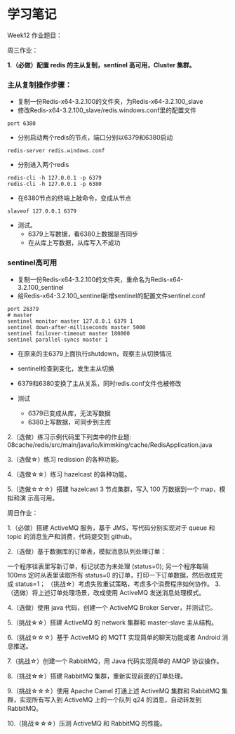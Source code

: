 # 学习笔记

Week12 作业题目：

周三作业：

**1.（必做）配置 redis 的主从复制，sentinel 高可用，Cluster 集群。**

### 主从复制操作步骤：

- 复制一份Redis-x64-3.2.100的文件夹，为Redis-x64-3.2.100_slave
- 修改Redis-x64-3.2.100_slave/redis.windows.conf里的配置文件

```
port 6380
```

- 分别启动两个redis的节点，端口分别以6379和6380启动

```
redis-server redis.windows.conf
```

- 分别进入两个redis

```
redis-cli -h 127.0.0.1 -p 6379
redis-cli -h 127.0.0.1 -p 6380
```

- 在6380节点的终端上敲命令，变成从节点

```
slaveof 127.0.0.1 6379
```

- 测试。
    - 6379上写数据，看6380上数据是否同步
    - 在从库上写数据，从库写入不成功

### sentinel高可用

- 复制一份Redis-x64-3.2.100的文件夹，重命名为Redis-x64-3.2.100_sentinel
- 给Redis-x64-3.2.100_sentinel新增sentinel的配置文件sentinel.conf

```
port 26379
# master
sentinel monitor master 127.0.0.1 6379 1
sentinel down-after-milliseconds master 5000
sentinel failover-timeout master 180000
sentinel parallel-syncs master 1
```

- 在原来的主6379上面执行shutdown，观察主从切换情况
- sentinel检查到变化，发生主从切换



- 6379和6380变换了主从关系，同时redis.conf文件也被修改
- 测试
    - 6379已变成从库，无法写数据
    - 6380上写数据，可同步到主库

2.（选做）练习示例代码里下列类中的作业题:
08cache/redis/src/main/java/io/kimmking/cache/RedisApplication.java

3.（选做☆）练习 redission 的各种功能。

4.（选做☆☆）练习 hazelcast 的各种功能。

5.（选做☆☆☆）搭建 hazelcast 3 节点集群，写入 100 万数据到一个 map，模拟和演 示高可用。

周日作业：

1.（必做）搭建 ActiveMQ 服务，基于 JMS，写代码分别实现对于 queue 和 topic 的消息生产和消费，代码提交到 github。

2.（选做）基于数据库的订单表，模拟消息队列处理订单：

一个程序往表里写新订单，标记状态为未处理 (status=0);
另一个程序每隔 100ms 定时从表里读取所有 status=0 的订单，打印一下订单数据，然后改成完成 status=1；
（挑战☆）考虑失败重试策略，考虑多个消费程序如何协作。
3.（选做）将上述订单处理场景，改成使用 ActiveMQ 发送消息处理模式。

4.（选做）使用 java 代码，创建一个 ActiveMQ Broker Server，并测试它。

5.（挑战☆☆）搭建 ActiveMQ 的 network 集群和 master-slave 主从结构。

6.（挑战☆☆☆）基于 ActiveMQ 的 MQTT 实现简单的聊天功能或者 Android 消息推送。

7.（挑战☆）创建一个 RabbitMQ，用 Java 代码实现简单的 AMQP 协议操作。

8.（挑战☆☆）搭建 RabbitMQ 集群，重新实现前面的订单处理。

9.（挑战☆☆☆）使用 Apache Camel 打通上述 ActiveMQ 集群和 RabbitMQ 集群，实现所有写入到 ActiveMQ 上的一个队列 q24 的消息，自动转发到 RabbitMQ。

10.（挑战☆☆☆）压测 ActiveMQ 和 RabbitMQ 的性能。